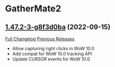 # GatherMate2

## [1.47.2-3-g8f3d0ba](https://github.com/Nevcairiel/GatherMate2/tree/8f3d0ba4ad5ac019853b3cb3088ccdff270bac2a) (2022-09-15)
[Full Changelog](https://github.com/Nevcairiel/GatherMate2/compare/1.47.2...8f3d0ba4ad5ac019853b3cb3088ccdff270bac2a) [Previous Releases](https://github.com/Nevcairiel/GatherMate2/releases)

- Allow capturing right clicks in WoW 10.0  
- Add compat for WoW 10.0 tracking API  
- Update CURSOR events for WoW 10.0  
